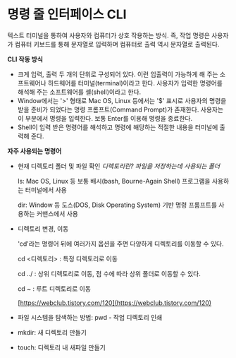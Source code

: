# 명령 줄 인터페이스 CLI

텍스트 터미널을 통하여 사용자와 컴퓨터가 상호 작용하는 방식. 즉, 작업 명령은 사용자가 컴퓨터 키보드를 통해 문자열로 입력하며 컴퓨터로 출력 역시 문자열로 출력된다.

**CLI 작동 방식**

- 크게 입력, 출력 두 개의 단위로 구성되어 있다. 이런 입출력이 가능하게 해 주는 소프트웨어나 하드웨어를 터미널(terminal)이라고 한다. 사용자가 입력한 명령어를 해석해 주는 소프트웨어를 셸(shell)이라고 한다.
- Window에서는 '>' 형태로 Mac OS, Linux 등에서는 '$' 표시로 사용자의 명령을 받을 준비가 되었다는 명령 프롬프트(Command Prompt)가 존재한다. 사용자는 이 부분에서 명령을 입력한다. 보통 Enter를 이용해 명령을 종료한다.
- Shell이 입력 받은 명령어를 해석하고 명령에 해당하는 적절한 내용을 터미널에 출력해 준다.

**자주 사용되는 명령어**

- 현재 디렉토리 폴더 및 파일 확인 *디렉토리란? 파일을 저장하는데 사용되는 폴더*

    ls: Mac OS, Linux 등 보통 배시(bash, Bourne-Again Shell) 프로그램을 사용하는 터미널에서 사용

    dir: Window 등 도스(DOS, Disk Operating System) 기반 명령 프롬프트를 사용하는 커맨스에서 사용

- 디렉토리 변경, 이동

    'cd'라는 명령어 뒤에 여러가지 옵션을 주면 다양하게 디렉토리를 이동할 수 있다.

    cd <디렉토리> : 특정 디렉토리로 이동

    cd ../ : 상위 디렉토리로 이동, 점 수에 따라 상위 폴더로 이동할 수 있다.

    cd ~ : 루트 디렉토리로 이동

    [https://webclub.tistory.com/120](https://webclub.tistory.com/120)

- 파일 시스템을 탐색하는 방법: pwd - 작업 디렉토리 인쇄
- mkdir: 새 디렉토리 만들기
- touch: 디렉토리 내 새파일 만들기